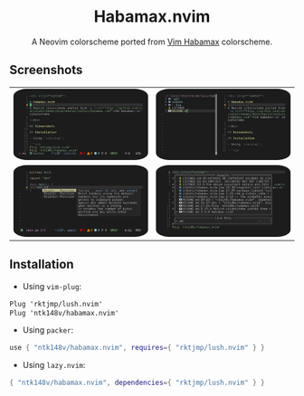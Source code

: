 <div align="center">

# Habamax.nvim

A Neovim colorscheme ported from <a href="https://github.com/vim/colorschemes/blob/master/colors/habamax.vim">Vim Habamax</a> colorscheme.

</div>

## Screenshots

|                                                                           |                                                                           |
| ------------------------------------------------------------------------- | ------------------------------------------------------------------------- |
| <img src="screenshots/screen1.png" alt="dark" style="border-radius:10%"/> | <img src="screenshots/screen2.png" alt="dark" style="border-radius:10%"/> |
| <img src="screenshots/screen3.png" alt="dark" style="border-radius:10%"/> | <img src="screenshots/screen4.png" alt="dark" style="border-radius:10%"/> |

## Installation

- Using `vim-plug`:

```vim
Plug 'rktjmp/lush.nvim'
Plug 'ntk148v/habamax.nvim'
```

- Using `packer`:

```lua
use { "ntk148v/habamax.nvim", requires={ "rktjmp/lush.nvim" } }
```

- Using `lazy.nvim`:

```lua
{ "ntk148v/habamax.nvim", dependencies={ "rktjmp/lush.nvim" } }
```
